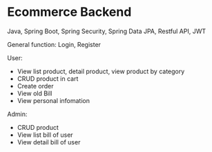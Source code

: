 # Ecommerce Backend
Java, Spring Boot, Spring Security, Spring Data JPA, Restful API, JWT

General function: Login, Register

User: 
  - View list product, detail product, view product by category
  - CRUD product in cart
  - Create order
  - View old Bill
  - View personal infomation

Admin:
  - CRUD product
  - View list bill of user
  - View detail bill of user
